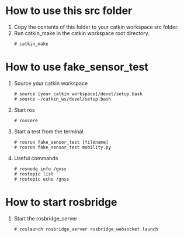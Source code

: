 # How to use this src folder
1. Copy the contents of this folder to your catkin workspace src folder.
2. Run catkin_make in the catkin workspace root directory.
    ```console
    # catkin_make
    ```

# How to use fake_sensor_test

1. Source your catkin workspace
    ```console
    # source [your catkin workspace]/devel/setup.bash
    # source ~/catkin_ws/devel/setup.bash
    ```
2. Start ros
    ```console
    # roscore
    ```
3. Start a test from the terminal 
    ```console
    # rosrun fake_sensor_test [filename]
    # rosrun fake_sensor_test mobility.py  
    ```
4. Useful commands
    ```console
    # rosnode info /gnss
    # rostopic list
    # rostopic echo /gnss
    ```

# How to start rosbridge

1. Start the rosbridge_server 
    ```console
    # roslaunch rosbridge_server rosbridge_websocket.launch
    ```
